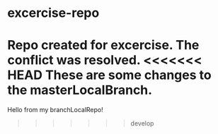 # excercise-repo
Repo created for excercise.
The conflict was resolved.
<<<<<<< HEAD
These are some changes to the masterLocalBranch.
=======
Hello from my branchLocalRepo!
>>>>>>> develop

